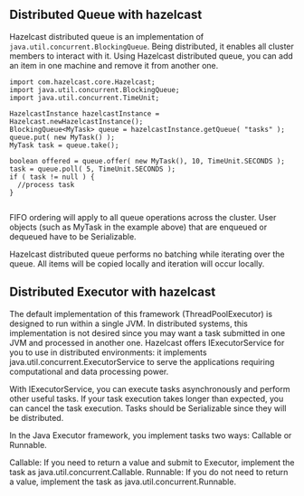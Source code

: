 ## Distributed Queue with hazelcast



Hazelcast distributed queue is an implementation of `java.util.concurrent.BlockingQueue`. Being distributed, it enables all cluster members to interact with it. Using Hazelcast distributed queue, you can add an item in one machine and remove it from another one.


```
import com.hazelcast.core.Hazelcast;
import java.util.concurrent.BlockingQueue;
import java.util.concurrent.TimeUnit;

HazelcastInstance hazelcastInstance = Hazelcast.newHazelcastInstance();
BlockingQueue<MyTask> queue = hazelcastInstance.getQueue( "tasks" );
queue.put( new MyTask() );
MyTask task = queue.take();

boolean offered = queue.offer( new MyTask(), 10, TimeUnit.SECONDS );
task = queue.poll( 5, TimeUnit.SECONDS );
if ( task != null ) {
  //process task
}


```


FIFO ordering will apply to all queue operations across the cluster. User objects (such as MyTask in the example above) that are enqueued or dequeued have to be Serializable.

Hazelcast distributed queue performs no batching while iterating over the queue. All items will be copied locally and iteration will occur locally.



## Distributed Executor with hazelcast

The default implementation of this framework (ThreadPoolExecutor) is designed to run within a single JVM. In distributed systems, this implementation is not desired since you may want a task submitted in one JVM and processed in another one. Hazelcast offers IExecutorService for you to use in distributed environments: it implements java.util.concurrent.ExecutorService to serve the applications requiring computational and data processing power.

With IExecutorService, you can execute tasks asynchronously and perform other useful tasks. If your task execution takes longer than expected, you can cancel the task execution. Tasks should be Serializable since they will be distributed.

In the Java Executor framework, you implement tasks two ways: Callable or Runnable.

Callable: If you need to return a value and submit to Executor, implement the task as java.util.concurrent.Callable.
Runnable: If you do not need to return a value, implement the task as java.util.concurrent.Runnable.
